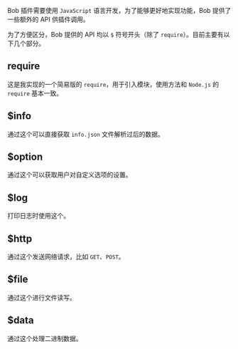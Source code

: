 
Bob 插件需要使用 `JavaScript` 语言开发，为了能够更好地实现功能，Bob 提供了一些额外的 API 供插件调用。

为了方便区分，Bob 提供的 API 均以 `$` 符号开头（除了 `require`）。目前主要有以下几个部分。

## require

这是我实现的一个简易版的 `require`，用于引入模块，使用方法和 `Node.js` 的 `require` 基本一致。

## $info

通过这个可以直接获取 `info.json` 文件解析过后的数据。

## $option

通过这个可以获取用户对自定义选项的设置。

## $log

打印日志时使用这个。

## $http

通过这个发送网络请求，比如 `GET`、`POST`。

## $file

通过这个进行文件读写。

## $data

通过这个处理二进制数据。



